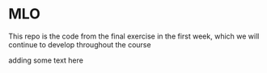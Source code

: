 # MLO
This repo is the code from the final exercise in the first week, which we will continue to develop throughout the course

adding some text here
